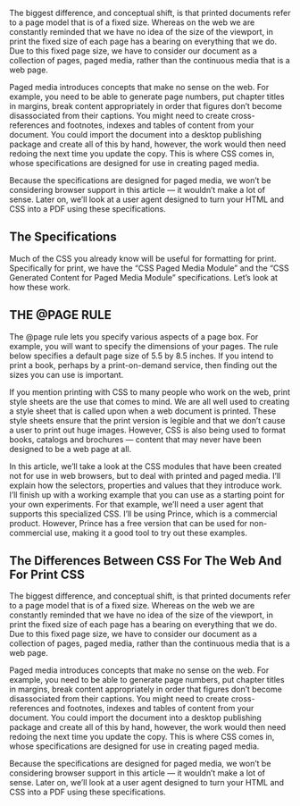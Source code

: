 The biggest difference, and conceptual shift, is that printed documents refer to a page model that is of a fixed size. Whereas on the web we are constantly reminded that we have no idea of the size of the viewport, in print the fixed size of each page has a bearing on everything that we do. Due to this fixed page size, we have to consider our document as a collection of pages, paged media, rather than the continuous media that is a web page.

Paged media introduces concepts that make no sense on the web. For example, you need to be able to generate page numbers, put chapter titles in margins, break content appropriately in order that figures don’t become disassociated from their captions. You might need to create cross-references and footnotes, indexes and tables of content from your document. You could import the document into a desktop publishing package and create all of this by hand, however, the work would then need redoing the next time you update the copy. This is where CSS comes in, whose specifications are designed for use in creating paged media.

Because the specifications are designed for paged media, we won’t be considering browser support in this article — it wouldn’t make a lot of sense. Later on, we’ll look at a user agent designed to turn your HTML and CSS into a PDF using these specifications.

## The Specifications
Much of the CSS you already know will be useful for formatting for print. Specifically for print, we have the “CSS Paged Media Module” and the “CSS Generated Content for Paged Media Module” specifications. Let’s look at how these work.

## THE @PAGE RULE
The @page rule lets you specify various aspects of a page box. For example, you will want to specify the dimensions of your pages. The rule below specifies a default page size of 5.5 by 8.5 inches. If you intend to print a book, perhaps by a print-on-demand service, then finding out the sizes you can use is important.

If you mention printing with CSS to many people who work on the web, print style sheets are the use that comes to mind. We are all well used to creating a style sheet that is called upon when a web document is printed. These style sheets ensure that the print version is legible and that we don’t cause a user to print out huge images. However, CSS is also being used to format books, catalogs and brochures — content that may never have been designed to be a web page at all.

In this article, we’ll take a look at the CSS modules that have been created not for use in web browsers, but to deal with printed and paged media. I’ll explain how the selectors, properties and values that they introduce work. I’ll finish up with a working example that you can use as a starting point for your own experiments. For that example, we’ll need a user agent that supports this specialized CSS. I’ll be using Prince, which is a commercial product. However, Prince has a free version that can be used for non-commercial use, making it a good tool to try out these examples.

## The Differences Between CSS For The Web And For Print CSS
The biggest difference, and conceptual shift, is that printed documents refer to a page model that is of a fixed size. Whereas on the web we are constantly reminded that we have no idea of the size of the viewport, in print the fixed size of each page has a bearing on everything that we do. Due to this fixed page size, we have to consider our document as a collection of pages, paged media, rather than the continuous media that is a web page.

Paged media introduces concepts that make no sense on the web. For example, you need to be able to generate page numbers, put chapter titles in margins, break content appropriately in order that figures don’t become disassociated from their captions. You might need to create cross-references and footnotes, indexes and tables of content from your document. You could import the document into a desktop publishing package and create all of this by hand, however, the work would then need redoing the next time you update the copy. This is where CSS comes in, whose specifications are designed for use in creating paged media.

Because the specifications are designed for paged media, we won’t be considering browser support in this article — it wouldn’t make a lot of sense. Later on, we’ll look at a user agent designed to turn your HTML and CSS into a PDF using these specifications.